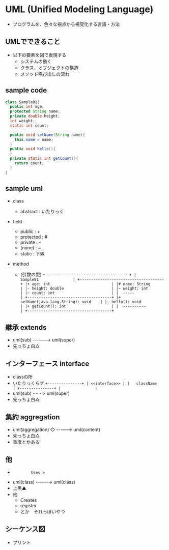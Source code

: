 # UML (Unified Modeling Language)
* プログラムを、色々な視点から視覚化する言語・方法


## UMLでできること
* 以下の要素を図で表現する
    - システムの動く
    - クラス、オブジェクトの構造
    - メソッド呼び出しの流れ


## sample code
```java
class Sample01{
  public int age;
  protected String name;
  private double height;
  int weight;
  static int count;

  public void setName(String name){
    this.name = name;
  }
  public void hello(){
  }
  private static int getCount(){
    return count;
  }
}
```


## sample uml
* class
    - abstract : いたりっく

* field
    - public : +
    - protected : #
    - private : -
    - (none) : ~
    - static : 下線

* method
    - (引数の型)
`
+-------------------------------------+
|              Sample01               |
+-------------------------------------+
|+ age: int                           |
|# name: String                       |
|- height: double                     |
|~ weight: int                        |
|~ count: int                         |
|  -----                              |
+-------------------------------------+
|+ setName(java.lang.String): void    |
|- hello(): void                      |
|+ getCount(): int                    |
|  ----------                         |
+-------------------------------------+
`


## 継承 extends
* uml(sub) ------> uml(super)
* 先っちょ白△ 


## インターフェース interface
* classの所
* いたりっくらす
`
+---------------+
| <<interface>> |
|   className   |
+---------------+
|               |
`
* uml(sub) - - - > uml(super)
* 先っちょ白△ 


## 集約 aggregation
* uml(aggregation) ◇ -----> uml(content)
* 先っちょ白△ 
* 重度とかある


## 他
*             Uses >
* uml(class) ------→  uml(class)
* 上黒▲ 
* 他
    - Creates
    - register
    - とか　それっぽいやつ


## シーケンス図
* プリント

